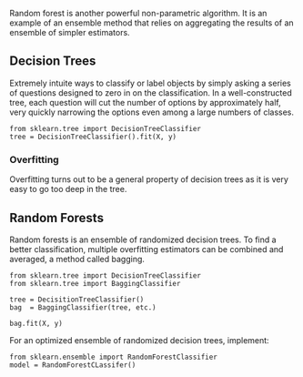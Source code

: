 Random forest is another powerful non-parametric algorithm. It is an example of an ensemble method that relies on aggregating the results of
an ensemble of simpler estimators.

## Decision Trees
Extremely intuite ways to classify or label objects by simply asking a series of questions designed to zero in on the classification.
In a well-constructed tree, each question will cut the number of options by approximately half, very quickly narrowing the options even
among a large numbers of classes.
```
from sklearn.tree import DecisionTreeClassifier
tree = DecisionTreeClassifier().fit(X, y)
```
### Overfitting
Overfitting turns out to be a general property of decision trees as it is very easy to go too deep in the tree.

## Random Forests
Random forests is an ensemble of randomized decision trees. To find a better classification, multiple overfitting estimators can be combined
and averaged, a method called bagging.
```
from sklearn.tree import DecisionTreeClassifier
from sklearn.tree import BaggingClassifier

tree = DecisitionTreeClassifier()
bag  = BaggingClassifier(tree, etc.)

bag.fit(X, y)
```
For an optimized ensemble of randomized decision trees, implement:
```
from sklearn.ensemble import RandomForestClassifier
model = RandomForestCLassifer()
```
